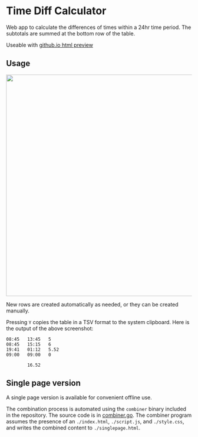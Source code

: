 # Time Diff Calculator

Web app to calculate the differences of times within a 24hr time period. The subtotals are summed at the bottom row of the table.

Useable with [github.io html preview](https://htmlpreview.github.io/?https://github.com/al-ce/timediff-calculator/blob/main/singlepage.html)

## Usage

<img src="https://github.com/user-attachments/assets/6a70591b-4886-46a3-8c57-e794ecf1d658" width="600" />

New rows are created automatically as needed, or they can be created manually.

Pressing `Y` copies the table in a TSV format to the system clipboard. Here is the output of the above screenshot:

```tsv
08:45	13:45	5
08:45	15:15	6
19:41	01:12	5.52
09:00	09:00	0

		16.52
```

## Single page version

A single page version is available for convenient offline use.

The combination process is automated using the `combiner` binary included in the repository. The source code is in [combiner.go](combiner.go). The combiner program assumes the presence of an `./index.html`, `./script.js`, and `./style.css`, and writes the combined content to `./singlepage.html`.
